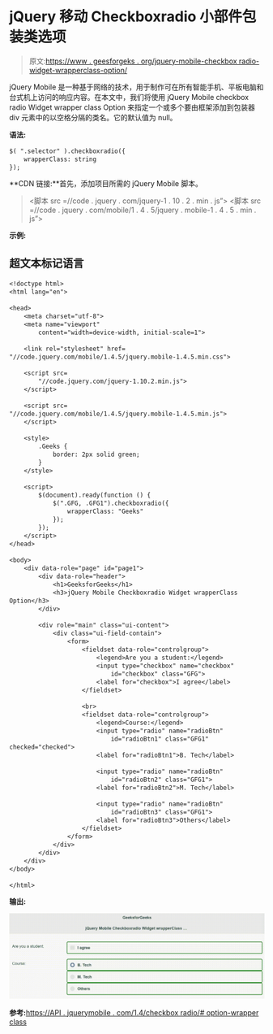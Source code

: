 # jQuery 移动 Checkboxradio 小部件包装类选项

> 原文:[https://www . geesforgeks . org/jquery-mobile-checkbox radio-widget-wrapperclass-option/](https://www.geeksforgeeks.org/jquery-mobile-checkboxradio-widget-wrapperclass-option/)

jQuery Mobile 是一种基于网络的技术，用于制作可在所有智能手机、平板电脑和台式机上访问的响应内容。在本文中，我们将使用 jQuery Mobile checkbox radio Widget wrapper class Option 来指定一个或多个要由框架添加到包装器 div 元素中的以空格分隔的类名。它的默认值为 null。

**语法:**

```
$( ".selector" ).checkboxradio({
    wrapperClass: string
});
```

**CDN 链接:**首先，添加项目所需的 jQuery Mobile 脚本。

> <link rel="”stylesheet”" href="”//code.jquery.com/mobile/1.4.5/jquery.mobile-1.4.5.min.css”">
> <脚本 src =//code . jquery . com/jquery-1 . 10 . 2 . min . js”></脚本>
> <脚本 src =//code . jquery . com/mobile/1 . 4 . 5/jquery . mobile-1 . 4 . 5 . min . js”></脚本>

**示例:**

## 超文本标记语言

```
<!doctype html>
<html lang="en">

<head>
    <meta charset="utf-8">
    <meta name="viewport" 
        content="width=device-width, initial-scale=1">

    <link rel="stylesheet" href=
"//code.jquery.com/mobile/1.4.5/jquery.mobile-1.4.5.min.css">

    <script src=
        "//code.jquery.com/jquery-1.10.2.min.js">
    </script>

    <script src=
"//code.jquery.com/mobile/1.4.5/jquery.mobile-1.4.5.min.js">
    </script>

    <style>
        .Geeks {
            border: 2px solid green;
        }
    </style>

    <script>
        $(document).ready(function () {
            $(".GFG, .GFG1").checkboxradio({
                wrapperClass: "Geeks"
            });
        });
    </script>
</head>

<body>
    <div data-role="page" id="page1">
        <div data-role="header">
            <h1>GeeksforGeeks</h1>
            <h3>jQuery Mobile Checkboxradio Widget wrapperClass Option</h3>
        </div>

        <div role="main" class="ui-content">
            <div class="ui-field-contain">
                <form>
                    <fieldset data-role="controlgroup">
                        <legend>Are you a student:</legend>
                        <input type="checkbox" name="checkbox" 
                            id="checkbox" class="GFG">
                        <label for="checkbox">I agree</label>
                    </fieldset>

                    <br>
                    <fieldset data-role="controlgroup">
                        <legend>Course:</legend>
                        <input type="radio" name="radioBtn" 
                            id="radioBtn1" class="GFG1" checked="checked">
                        <label for="radioBtn1">B. Tech</label>

                        <input type="radio" name="radioBtn" 
                            id="radioBtn2" class="GFG1">
                        <label for="radioBtn2">M. Tech</label>

                        <input type="radio" name="radioBtn" 
                            id="radioBtn3" class="GFG1">
                        <label for="radioBtn3">Others</label>
                    </fieldset>
                </form>
            </div>
        </div>
    </div>
</body>

</html>
```

**输出:**

![](img/d9505516b8d78a1420258f8eac012db0.png)

**参考:**[https://API . jquerymobile . com/1.4/checkbox radio/# option-wrapper class](https://api.jquerymobile.com/1.4/checkboxradio/#option-wrapperClass)